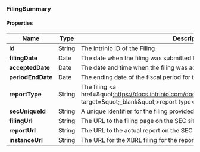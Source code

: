 
[//]: # (CLASS:FilingSummary)

[//]: # (KIND:object)

### FilingSummary

#### Properties

[//]: # (START_DEFINITION)

Name | Type | Description
------------ | ------------- | -------------
**id** | String | The Intrinio ID of the Filing &nbsp;
**filingDate** | Date | The date when the filing was submitted to the SEC by the company &nbsp;
**acceptedDate** | Date | The date and time when the filing was accepted by SEC &nbsp;
**periodEndDate** | Date | The ending date of the fiscal period for the filing &nbsp;
**reportType** | String | The filing &lt;a href&#x3D;\&quot;https://docs.intrinio.com/documentation/sec_filing_report_types\&quot; target&#x3D;\&quot;_blank\&quot;&gt;report type&lt;/a&gt; &nbsp;
**secUniqueId** | String | A unique identifier for the filing provided by the SEC &nbsp;
**filingUrl** | String | The URL to the filing page on the SEC site &nbsp;
**reportUrl** | String | The URL to the actual report on the SEC site &nbsp;
**instanceUrl** | String | The URL for the XBRL filing for the report &nbsp;

[//]: # (END_DEFINITION)





